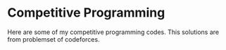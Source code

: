 # Competitive Programming 

Here are some of my competitive programming codes. This solutions are from problemset of codeforces.
